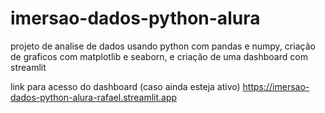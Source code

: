 # imersao-dados-python-alura

projeto de analise de dados usando python com pandas e numpy, criação de  graficos com matplotlib e seaborn, e criação de uma dashboard com streamlit

link para acesso do dashboard (caso ainda esteja ativo) https://imersao-dados-python-alura-rafael.streamlit.app
